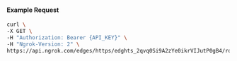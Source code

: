 <!-- Code generated for API Clients. DO NOT EDIT. -->

#### Example Request

```bash
curl \
-X GET \
-H "Authorization: Bearer {API_KEY}" \
-H "Ngrok-Version: 2" \
https://api.ngrok.com/edges/https/edghts_2qvq0Si9A2zYe0ikrVIJutP0gB4/routes/edghtsrt_2qvq0Zrx6dMQOsH6f5uK7lTDP8A
```

